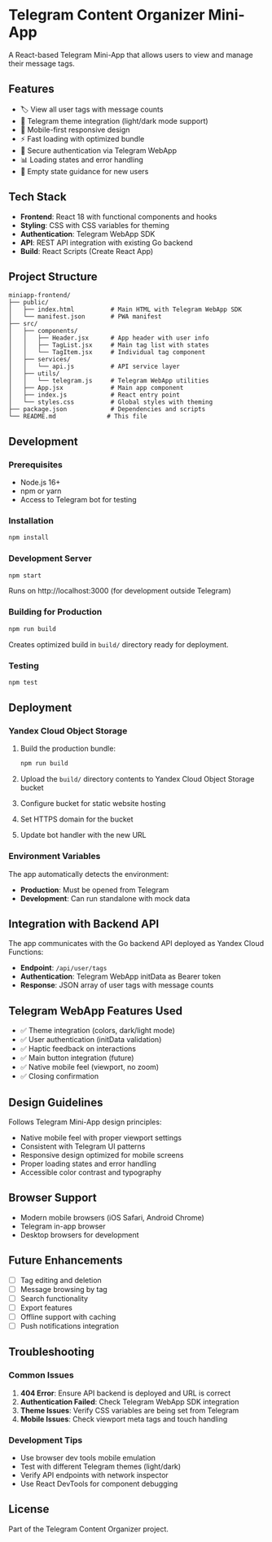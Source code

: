 # Telegram Content Organizer Mini-App

A React-based Telegram Mini-App that allows users to view and manage their message tags.

## Features

- 🏷️ View all user tags with message counts
- 🎨 Telegram theme integration (light/dark mode support)
- 📱 Mobile-first responsive design  
- ⚡ Fast loading with optimized bundle
- 🔐 Secure authentication via Telegram WebApp
- 📊 Loading states and error handling
- 🎯 Empty state guidance for new users

## Tech Stack

- **Frontend**: React 18 with functional components and hooks
- **Styling**: CSS with CSS variables for theming  
- **Authentication**: Telegram WebApp SDK
- **API**: REST API integration with existing Go backend
- **Build**: React Scripts (Create React App)

## Project Structure

```
miniapp-frontend/
├── public/
│   ├── index.html          # Main HTML with Telegram WebApp SDK
│   └── manifest.json       # PWA manifest
├── src/
│   ├── components/
│   │   ├── Header.jsx      # App header with user info
│   │   ├── TagList.jsx     # Main tag list with states  
│   │   └── TagItem.jsx     # Individual tag component
│   ├── services/
│   │   └── api.js          # API service layer
│   ├── utils/
│   │   └── telegram.js     # Telegram WebApp utilities
│   ├── App.jsx             # Main app component
│   ├── index.js            # React entry point
│   └── styles.css          # Global styles with theming
├── package.json            # Dependencies and scripts
└── README.md              # This file
```

## Development

### Prerequisites

- Node.js 16+ 
- npm or yarn
- Access to Telegram bot for testing

### Installation

```bash
npm install
```

### Development Server

```bash
npm start
```

Runs on http://localhost:3000 (for development outside Telegram)

### Building for Production

```bash
npm run build
```

Creates optimized build in `build/` directory ready for deployment.

### Testing

```bash
npm test
```

## Deployment

### Yandex Cloud Object Storage

1. Build the production bundle:
   ```bash
   npm run build
   ```

2. Upload the `build/` directory contents to Yandex Cloud Object Storage bucket

3. Configure bucket for static website hosting

4. Set HTTPS domain for the bucket

5. Update bot handler with the new URL

### Environment Variables

The app automatically detects the environment:
- **Production**: Must be opened from Telegram
- **Development**: Can run standalone with mock data

## Integration with Backend API

The app communicates with the Go backend API deployed as Yandex Cloud Functions:

- **Endpoint**: `/api/user/tags`
- **Authentication**: Telegram WebApp initData as Bearer token  
- **Response**: JSON array of user tags with message counts

## Telegram WebApp Features Used

- ✅ Theme integration (colors, dark/light mode)
- ✅ User authentication (initData validation)  
- ✅ Haptic feedback on interactions
- ✅ Main button integration (future)
- ✅ Native mobile feel (viewport, no zoom)
- ✅ Closing confirmation

## Design Guidelines

Follows Telegram Mini-App design principles:
- Native mobile feel with proper viewport settings
- Consistent with Telegram UI patterns
- Responsive design optimized for mobile screens
- Proper loading states and error handling
- Accessible color contrast and typography

## Browser Support

- Modern mobile browsers (iOS Safari, Android Chrome)
- Telegram in-app browser
- Desktop browsers for development

## Future Enhancements

- [ ] Tag editing and deletion
- [ ] Message browsing by tag  
- [ ] Search functionality
- [ ] Export features
- [ ] Offline support with caching
- [ ] Push notifications integration

## Troubleshooting

### Common Issues

1. **404 Error**: Ensure API backend is deployed and URL is correct
2. **Authentication Failed**: Check Telegram WebApp SDK integration
3. **Theme Issues**: Verify CSS variables are being set from Telegram
4. **Mobile Issues**: Check viewport meta tags and touch handling

### Development Tips

- Use browser dev tools mobile emulation
- Test with different Telegram themes (light/dark)
- Verify API endpoints with network inspector
- Use React DevTools for component debugging

## License

Part of the Telegram Content Organizer project.